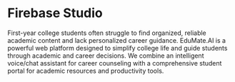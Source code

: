 # Firebase Studio

First-year college students often struggle to find organized, reliable academic content and lack personalized career guidance. EduMate.AI is a powerful web platform designed to simplify college life and guide students through academic and career decisions. We combine an intelligent voice/chat assistant for career counseling with a comprehensive student portal for academic resources and productivity tools.
